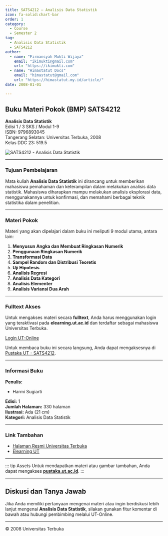```yaml
--- 
title: SATS4212 – Analisis Data Statistik
icon: fa-solid:chart-bar
order: 1
category:
  - Course
  - Semester 2
tag:
  - Analisis Data Statistik
  - SATS4212
author:
  - name: "Firmansyah Mukti Wijaya"
    email: "ikimukti@gmail.com"
    url: "https://ikimukti.com"
  - name: "Himastatut Docs"
    email: "himastatut@gmail.com"
    url: "https://himastatut.my.id/article/"
date: 2008-01-01

--- 
```


## Buku Materi Pokok (BMP) SATS4212

**Analisis Data Statistik**  
Edisi 1 / 3 SKS / Modul 1-9  
ISBN: 9796893045  
Tangerang Selatan: Universitas Terbuka, 2008  
Kelas DDC 23: 519.5  

![SATS4212 - Analisis Data Statistik](https://pustaka.ut.ac.id/lib/wp-content/uploads/2017/01/SATS4212.jpg)

--- 

### Tujuan Pembelajaran

Mata kuliah **Analisis Data Statistik** ini dirancang untuk memberikan mahasiswa pemahaman dan keterampilan dalam melakukan analisis data statistik. Mahasiswa diharapkan mampu melakukan analisis eksplorasi data, menggunakannya untuk konfirmasi, dan memahami berbagai teknik statistika dalam penelitian.

--- 

### Materi Pokok

Materi yang akan dipelajari dalam buku ini meliputi 9 modul utama, antara lain:

1. **Menyusun Angka dan Membuat Ringkasan Numerik**
2. **Penggunaan Ringkasan Numerik**
3. **Transformasi Data**
4. **Sampel Random dan Distribusi Teoretis**
5. **Uji Hipotesis**
6. **Analisis Regresi**
7. **Analisis Data Kategori**
8. **Analisis Elementer**
9. **Analisis Variansi Dua Arah**

--- 

### Fulltext Akses

Untuk mengakses materi secara **fulltext**, Anda harus menggunakan login yang teraktivasi pada **elearning.ut.ac.id** dan terdaftar sebagai mahasiswa Universitas Terbuka.

[Login UT-Online](http://elearning.ut.ac.id)

Untuk membaca buku ini secara langsung, Anda dapat mengaksesnya di [Pustaka UT - SATS4212](https://pustaka.ut.ac.id/lib/sats4212-analisis-data-statistik/).

--- 

### Informasi Buku

**Penulis:**  
- Harmi Sugiarti

**Edisi:** 1  
**Jumlah Halaman:** 330 halaman  
**Ilustrasi:** Ada (21 cm)  
**Kategori:** Analisis Data Statistik  

--- 

### Link Tambahan

- [Halaman Resmi Universitas Terbuka](https://www.ut.ac.id)
- [Elearning UT](http://elearning.ut.ac.id)

--- 

::: tip Assets
Untuk mendapatkan materi atau gambar tambahan, Anda dapat mengakses **[pustaka.ut.ac.id](https://pustaka.ut.ac.id)**.
:::

--- 

## Diskusi dan Tanya Jawab

Jika Anda memiliki pertanyaan mengenai materi atau ingin berdiskusi lebih lanjut mengenai **Analisis Data Statistik**, silakan gunakan fitur komentar di bawah atau hubungi pembimbing melalui UT-Online.

--- 

<footer>
  <p>© 2008 Universitas Terbuka</p>
</footer>
